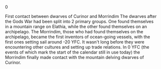0






First contact between dwarves of Curinor and Morrindim
The dwarves after the Gods War had been split into 2 primary groups.  One found themselves in a mountain range on Elathia, while the other found themselves on an archipelago.  The Morrindim, those who had found themselves on the archipelago, became the first inventors of ocean-going vessels, with the first ones setting sail around -20 YFC.  It wasn't long before they were encountering other cultures and setting up trade relations.  In 0 YFC (the events of which mark the start of the calendar still in use today) the Morrindim finally made contact with the mountain delving dwarves of Curinor.